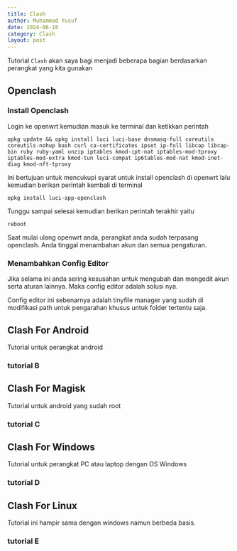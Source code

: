 ```yaml
---
title: Clash
author: Muhammad Yusuf
date: 2024-06-10
category: Clash
layout: post
---
```


Tutorial `Clash` akan saya bagi menjadi beberapa bagian berdasarkan perangkat yang kita gunakan

## Openclash

### Install Openclash

Login ke openwrt kemudian masuk ke terminal dan ketikkan perintah

```
opkg update && opkg install luci luci-base dnsmasq-full coreutils coreutils-nohup bash curl ca-certificates ipset ip-full libcap libcap-bin ruby ruby-yaml unzip iptables kmod-ipt-nat iptables-mod-tproxy iptables-mod-extra kmod-tun luci-compat ip6tables-mod-nat kmod-inet-diag kmod-nft-tproxy
```

Ini bertujuan untuk mencukupi syarat untuk install openclash di openwrt lalu kemudian berikan perintah kembali di terminal

```
opkg install luci-app-openclash
```

Tunggu sampai selesai kemudian berikan perintah terakhir yaitu

```
reboot
```

Saat mulai ulang openwrt anda, perangkat anda sudah terpasang openclash. Anda tinggal menambahan akun dan semua pengaturan.

### Menambahkan Config Editor

Jika selama ini anda sering kesusahan untuk mengubah dan mengedit akun serta aturan lainnya. Maka config editor adalah solusi nya.

Config editor ini sebenarnya adalah tinyfile manager yang sudah di modifikasi path untuk pengarahan khusus untuk folder tertentu saja.

## Clash For Android

Tutorial untuk perangkat android

### tutorial B

## Clash For Magisk

Tutorial untuk android yang sudah root

### tutorial C

## Clash For Windows

Tutorial untuk perangkat PC atau laptop dengan OS Windows

### tutorial D

## Clash For Linux

Tutorial ini hampir sama dengan windows namun berbeda basis.

### tutorial E